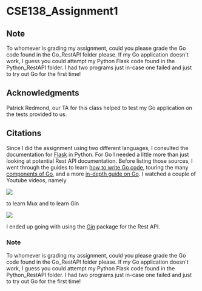 # CSE138_Assignment1

## Note
To whomever is grading my assignment, could you please grade the Go code found in the Go_RestAPI folder please. If my Go application doesn't work, I guess you could attempt my Python Flask code found in the Python_RestAPI folder. I had two programs just in-case one failed and just to try out Go for the first time!

## Acknowledgments
Patrick Redmond, our TA for this class helped to test my Go application on
the tests provided to us.

## Citations
Since I did the assignment using two different languages, I consulted the documentation for [Flask](https://flask.palletsprojects.com/en/1.1.x/) in Python. For Go I needed a little more than just looking at potential Rest API documentation. Before listing those sources, I went through the guides to learn [how to write Go code](https://golang.org/doc/code), touring the many [components of Go](https://golang.org/doc/), and a more [in-depth guide on Go](https://golang.org/doc/effective_go). I watched a couple of Youtube videos, namely 

<a href="https://www.youtube.com/watch?v=SonwZ6MF5BE&ab_channel=TraversyMedia"><img src="https://external-content.duckduckgo.com/iu/?u=https%3A%2F%2Fi.ytimg.com%2Fvi%2FSonwZ6MF5BE%2Fmaxresdefault.jpg&f=1&nofb=1" style="max-width: 100%"></a>

to learn Mux and to learn Gin 

<a href="https://www.youtube.com/watch?v=LOn1GUsjOF4&list=WL&index=12&t=254s&ab_channel=DavidAlsh"><img src="https://external-content.duckduckgo.com/iu/?u=https%3A%2F%2Fi.ytimg.com%2Fvi%2FLOn1GUsjOF4%2Fmaxresdefault.jpg&f=1&nofb=1" style="max-width: 100%"></a>

I ended up going with using the [Gin](https://github.com/gin-gonic/gin) package for the Rest API.

### Note
To whomever is grading my assignment, could you please grade the Go code found in the Go_RestAPI folder please. If my Go application doesn't work, I guess you could attempt my Python Flask code found in the Python_RestAPI folder. I had two programs just in-case one failed and just to try out Go for the first time! 